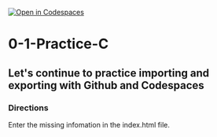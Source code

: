 [![Open in Codespaces](https://classroom.github.com/assets/launch-codespace-2972f46106e565e64193e422d61a12cf1da4916b45550586e14ef0a7c637dd04.svg)](https://classroom.github.com/open-in-codespaces?assignment_repo_id=20430729)
# 0-1-Practice-C

## Let's continue to practice importing and exporting with Github and Codespaces

### Directions
Enter the missing infomation in the index.html file.  
